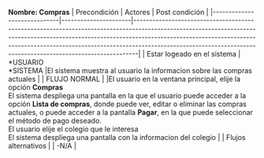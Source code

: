 **Nombre: Compras**
| Precondición | Actores | Post condición |
|-----------------------------|----------------------|-------------------------------------------------------------------------------------------------------------------------------------------------------------------------------------------------------------------------------------------------------------------------------------------------------------------------|
| Estar logeado en el sistema | *USUARIO<br>*SISTEMA |El sistema muestra al usuario la informacion sobre las compras actuales |
| FLUJO NORMAL | |El usuario en la ventana principal, elije la opción **Compras** <br> El sistema despliega una pantalla en la que el usuario puede acceder a la opción **Lista de compras**, donde puede ver, editar o eliminar las compras actuales, o puede acceder a la pantalla **Pagar**, en la que puede seleccionar el método de pago deseado. <br> El usuario elije el colegio que le interesa <br> El sistema despliega una pantalla con la informacion del colegio |
| Flujos alternativos | | -N/A |

